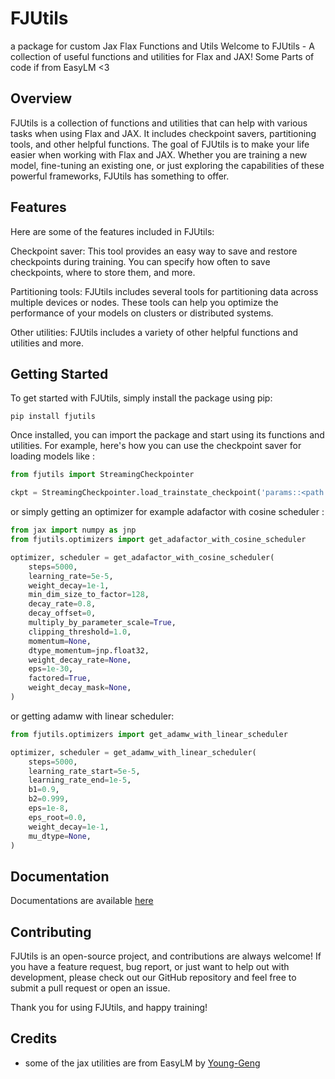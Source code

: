 # FJUtils

a package for custom Jax Flax Functions and Utils
Welcome to FJUtils - A collection of useful functions and utilities for Flax and JAX!
Some Parts of code if from EasyLM <3

## Overview

FJUtils is a collection of functions and utilities that can help with various tasks when using Flax and JAX. It includes
checkpoint savers, partitioning tools, and other helpful functions.
The goal of FJUtils is to make your life easier when working with Flax and JAX. Whether you are training a new model,
fine-tuning an existing one, or just exploring the capabilities of these powerful frameworks, FJUtils has something to
offer.

## Features

Here are some of the features included in FJUtils:

Checkpoint saver: This tool provides an easy way to save and restore checkpoints during training. You can specify how
often to save checkpoints, where to store them, and more.

Partitioning tools: FJUtils includes several tools for partitioning data across multiple devices or nodes. These tools
can help you optimize the performance of your models on clusters or distributed systems.

Other utilities: FJUtils includes a variety of other helpful functions and utilities and more.

## Getting Started

To get started with FJUtils, simply install the package using pip:

```shell
pip install fjutils
```

Once installed, you can import the package and start using its functions and utilities. For example, here's how you can
use the checkpoint saver for loading models like :

```python
from fjutils import StreamingCheckpointer

ckpt = StreamingCheckpointer.load_trainstate_checkpoint('params::<path to model>')

```

or simply getting an optimizer for example adafactor with cosine scheduler :

```python
from jax import numpy as jnp
from fjutils.optimizers import get_adafactor_with_cosine_scheduler

optimizer, scheduler = get_adafactor_with_cosine_scheduler(
    steps=5000,
    learning_rate=5e-5,
    weight_decay=1e-1,
    min_dim_size_to_factor=128,
    decay_rate=0.8,
    decay_offset=0,
    multiply_by_parameter_scale=True,
    clipping_threshold=1.0,
    momentum=None,
    dtype_momentum=jnp.float32,
    weight_decay_rate=None,
    eps=1e-30,
    factored=True,
    weight_decay_mask=None,
)

```

or getting adamw with linear scheduler:

```python
from fjutils.optimizers import get_adamw_with_linear_scheduler

optimizer, scheduler = get_adamw_with_linear_scheduler(
    steps=5000,
    learning_rate_start=5e-5,
    learning_rate_end=1e-5,
    b1=0.9,
    b2=0.999,
    eps=1e-8,
    eps_root=0.0,
    weight_decay=1e-1,
    mu_dtype=None,
)

```

## Documentation

Documentations are available [here](https://erfanzar.github.io/FJUtils)

## Contributing

FJUtils is an open-source project, and contributions are always welcome! If you have a feature request, bug report, or
just want to help out with development, please check out our GitHub repository and feel free to submit a pull request or
open an issue.

Thank you for using FJUtils, and happy training!

## Credits

- some of the jax utilities are from EasyLM by [Young-Geng](https://github.com/young-geng)
